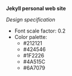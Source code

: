 **Jekyll personal web site**

*Design specification*
- Font scale factor: 0.2
- Color palette:
  - #212121
  - #424546
  - #1F2226
  - #4A515C
  - #6A7079
